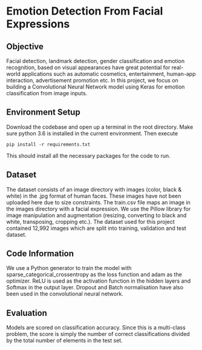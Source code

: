 # Emotion Detection From Facial Expressions

## Objective
Facial detection, landmark detection, gender classification and emotion recognition, based on visual appearances have great potential for real-world applications such as automatic cosmetics, entertainment, human-app interaction, advertisement promotion etc. In this project, we focus on building a Convolutional Neural Network model using Keras for emotion classification from image inputs.

## Environment Setup
Download the codebase and open up a terminal in the root directory. Make sure python 3.6 is installed in the current environment. Then execute

    pip install -r requirements.txt

This should install all the necessary packages for the code to run.

## Dataset
The dataset consists of an image directory with images (color, black & white) in the .jpg format of human faces. These images have not been uploaded here due to size constraints. The train.csv file maps an image in the images directory with a facial expression. We use the Pillow library for image manipulation and augmentation (resizing, converting to black and white, transposing, cropping etc.). The dataset used for this project contained 12,992 images which are split into training, validation and test dataset.

## Code Information
We use a Python generator to train the model with sparse_categorical_crossentropy as the loss function and adam as the optimizer. ReLU is used as the activation function in the hidden layers and Softmax in the output layer. Dropout and Batch normalisation have also been used in the convolutional neural network.

## Evaluation
Models are scored on classification accuracy. Since this is a multi-class problem, the score is simply the number of correct classifications divided by the total number of elements in the test set.
